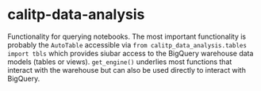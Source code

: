 # calitp-data-analysis

Functionality for querying notebooks. The most important functionality is
probably the `AutoTable` accessible via `from calitp_data_analysis.tables import tbls` which
provides siubar access to the BigQuery warehouse data models (tables or views).
`get_engine()` underlies most functions that interact with the warehouse but can
also be used directly to interact with BigQuery.
